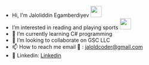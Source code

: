 -  Hi, I’m Jaloliddin Egamberdiyev <image src="https://media2.giphy.com/media/hvRJCLFzcasrR4ia7z/giphy.gif" width="30">
-  I’m interested in reading and playing sports <image src="https://media3.giphy.com/media/v1.Y2lkPTc5MGI3NjExYWhjNjE1cm14Y3BzdDBkb2o0c2UwbjB1MWlnNG5oOHBtYnMwdGQ5ciZlcD12MV9pbnRlcm5hbF9naWZfYnlfaWQmY3Q9cw/VDdh2wgmzsXAc7FCd7/giphy.gif" width="30">
- 🌱 I’m currently learning C# programming
- 💞️ I’m looking to collaborate on GSC LLC
- 📫 How to reach me email 📧 : jaloldcoder@gmail.com
- 🔗 Linkedin: [Linkedin](https://www.linkedin.com/in/jaloliddin-egamberdiyev/)


<!---
jaloldcoder98/jaloldcoder98 is a ✨ special ✨ repository because its `README.md` (this file) appears on your GitHub profile.
You can click the Preview link to take a look at your changes.
--->
